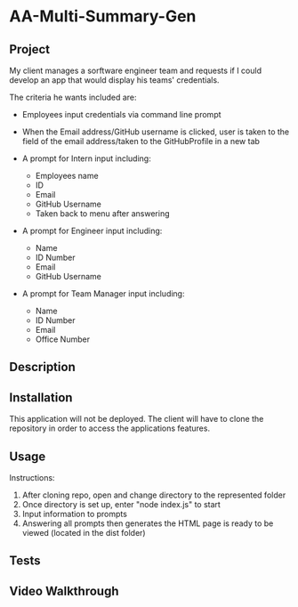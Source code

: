 # AA-Multi-Summary-Gen
## Project
  My client manages a sorftware engineer team and requests if I could develop an
  app that would display his teams' credentials. 
  
  The criteria he wants included are:
  * Employees input credentials via command line prompt
  * When the Email address/GitHub username is clicked, user is taken to the field of the email address/taken to the GitHubProfile in a new tab

  * A prompt for Intern input including:
    * Employees name
    * ID
    * Email
    * GitHub Username
    * Taken back to menu after answering
  

  * A prompt for Engineer input including:
    * Name
    * ID Number
    * Email
    * GitHub Username

  
  * A prompt for Team Manager input including:
    * Name
    * ID Number
    * Email
    * Office Number

## Description

## Installation
This application will not be deployed.
The client will have to clone the repository in order to access the applications features.

## Usage
Instructions:
1. After cloning repo, open and change directory to the represented folder
2. Once directory is set up, enter "node index.js" to start
3. Input information to prompts
4. Answering all prompts then generates the HTML page is ready to be viewed
(located in the dist folder)

## Tests

## Video Walkthrough
